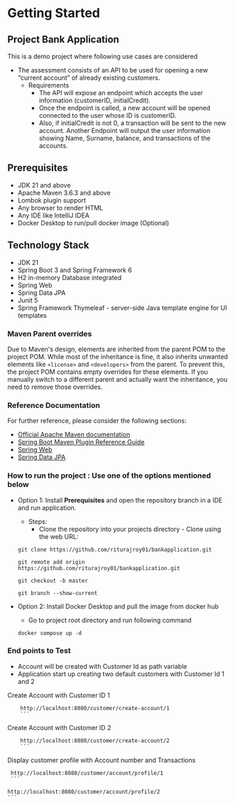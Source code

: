 # Getting Started
## Project Bank Application
This is a demo project where following use cases are considered

* The assessment consists of an API to be used for opening a new “current account” of already existing
customers.
  * Requirements
    * The API will expose an endpoint which accepts the user information (customerID,
initialCredit).
    * Once the endpoint is called, a new account will be opened connected to the user whose ID is
customerID.
    * Also, if initialCredit is not 0, a transaction will be sent to the new account.
Another Endpoint will output the user information showing Name, Surname, balance, and
transactions of the accounts.

## Prerequisites
* JDK 21 and above
* Apache Maven 3.6.3 and above
* Lombok plugin support
* Any browser to render HTML
* Any IDE like IntelliJ IDEA
* Docker Desktop to run/pull docker image (Optional)

## Technology Stack
* JDK 21
* Spring Boot 3 and Spring Framework 6
* H2 in-memory Database integrated
* Spring Web
* Spring Data JPA
* Junit 5
* Spring Framework Thymeleaf - server-side Java template engine for UI templates

### Maven Parent overrides

Due to Maven's design, elements are inherited from the parent POM to the project POM.
While most of the inheritance is fine, it also inherits unwanted elements like `<license>` and `<developers>` from the parent.
To prevent this, the project POM contains empty overrides for these elements.
If you manually switch to a different parent and actually want the inheritance, you need to remove those overrides.

### Reference Documentation
For further reference, please consider the following sections:

* [Official Apache Maven documentation](https://maven.apache.org/guides/index.html)
* [Spring Boot Maven Plugin Reference Guide](https://docs.spring.io/spring-boot/3.4.0/maven-plugin)
* [Spring Web](https://docs.spring.io/spring-boot/3.4.0/reference/web/servlet.html)
* [Spring Data JPA](https://docs.spring.io/spring-boot/3.4.0/reference/data/sql.html#data.sql.jpa-and-spring-data)


### How to run the project : Use one of the options mentioned below
* Option 1: Install **Prerequisites** and open the repository branch in a IDE and run application.
  * Steps:    
    * Clone the repository into your projects directory - Clone using the web URL:
      
  ```
  git clone https://github.com/riturajroy01/bankapplication.git
  ```
   ```
  git remote add origin https://github.com/riturajroy01/bankapplication.git
  ```
    ```
  git checkout -b master
  ```
     ```
  git branch --show-current
  ```


* Option 2: Install Docker Desktop and pull the image from docker hub
    * Go to project root directory and run following command

    ```
    docker compose up -d
    ```

### End points to Test
* Account will be created with Customer Id as path variable
* Application start up creating two default customers with Customer Id 1 and 2

Create Account with Customer ID 1
```
    http://localhost:8080/customer/create-account/1
    ```
 ```
Create Account with Customer ID 2
```
    http://localhost:8080/customer/create-account/2
    ```
 ```
Display customer profile with Account number and Transactions
   ```
    http://localhost:8080/customer/account/profile/1
    ```
 ```
    http://localhost:8080/customer/account/profile/2
    ```
